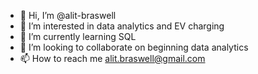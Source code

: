 - 👋 Hi, I’m @alit-braswell
- 👀 I’m interested in data analytics and EV charging
- 🌱 I’m currently learning SQL
- 💞️ I’m looking to collaborate on beginning data analytics
- 📫 How to reach me alit.braswell@gmail.com

<!---
alit-braswell/alit-braswell is a ✨ special ✨ repository because its `README.md` (this file) appears on your GitHub profile.
You can click the Preview link to take a look at your changes.
--->

